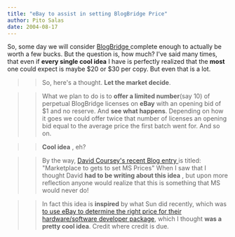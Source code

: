 ```yaml
---
title: "eBay to assist in setting BlogBridge Price"
author: Pito Salas
date: 2004-08-17
---
```




So, some day we will consider [BlogBridge
](<http://www.blogbridge.com>)complete enough to actually be worth a few
bucks. But the question is, how much? I've said many times, that even if
**every single cool idea** I have is perfectly realized that the **most** one
could expect is maybe $20 or $30 per copy. But even that is a lot.

>>

>> So, here's a thought. **Let the market decide**.

>>

>> What we plan to do is to **offer a limited number**(say 10) of perpetual
BlogBridge licenses on **eBay** with an opening bid of $1 and no reserve. And
**see what happens**. Depending on how it goes we could offer twice that
number of licenses an opening bid equal to the average price the first batch
went for. And so on.

>>

>> **Cool idea** , eh?

>>

>> By the way, [David Coursey's recent Blog entry
](<http://blog.ziffdavis.com/coursey/archive/2004/08/16/1733.aspx>)is titled:
"Marketplace to gets to set MS Prices" When I saw that I thought David **had
to be writing about this idea** , but upon more reflection anyone would
realize that this is something that MS would never do!

>>

>> In fact this idea is **inspired** by what Sun did recently, which was [to
use eBay to determine the right price for their hardware/software developer
package](<http://members.ebay.com/ws2/eBayISAPI.dll?ViewUserPage&userid=auctions.sun.com>),
which I thought **was a pretty cool idea**. Credit where credit is due.


